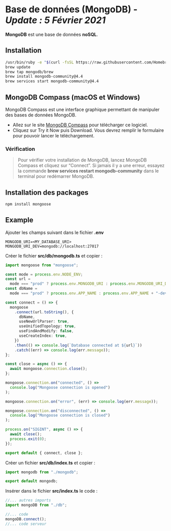 # Base de données (MongoDB) - ***Update : 5 Février 2021***

**MongoDB** est une base de données **noSQL**.

## Installation

```zsh
/usr/bin/ruby -e "$(curl -fsSL https://raw.githubusercontent.com/Homebrew/install/master/install)" # Installera le logiciel https://brew.sh/
brew update
brew tap mongodb/brew
brew install mongodb-community@4.4
brew services start mongodb-community@4.4
```

## MongoDB Compass (macOS et Windows)

MongoDB Compass est une interface graphique permettant de manipuler des bases de données MongoDB.

- Allez sur le site [MongoDB Compass](https://www.mongodb.com/products/compass) pour télécharger ce logiciel.
- Cliquez sur Try it Now puis Download. Vous devrez remplir le formulaire pour pouvoir lancer le téléchargement.

### Vérification

> Pour vérifier votre installation de MongoDB, lancez MongoDB Compass et cliquez sur “Connect”. Si jamais il y a une erreur, essayez la commande **brew services restart mongodb-community** dans le terminal pour redémarrer MongoDB.

## Installation des packages

```zsh
npm install mongoose
```

## Example

Ajouter les champs suivant dans le fichier **.env**

```
MONGODB_URI=<MY_DATABASE_URI>
MONGODB_URI_DEV=mongodb://localhost:27017
```
Créer le fichier **src/db/mongodb.ts** et copier :

```ts
import mongoose from "mongoose";

const mode = process.env.NODE_ENV;
const url =
  mode === "prod" ? process.env.MONGODB_URI : process.env.MONGODB_URI_DEV;
const dbName =
  mode === "prod" ? process.env.APP_NAME : process.env.APP_NAME + "-dev";

const connect = () => {
  mongoose
    .connect(url.toString(), {
      dbName,
      useNewUrlParser: true,
      useUnifiedTopology: true,
      useFindAndModify: false,
      useCreateIndex: true,
    })
    .then(() => console.log(`Database connected at ${url}`))
    .catch((err) => console.log(err.message));
};

const close = async () => {
  await mongoose.connection.close();
};

mongoose.connection.on("connected", () =>
  console.log("Mongoose connection is opened")
);

mongoose.connection.on("error", (err) => console.log(err.message));

mongoose.connection.on("disconnected", () =>
  console.log("Mongoose connection is closed")
);

process.on("SIGINT", async () => {
  await close();
  process.exit(0);
});

export default { connect, close };
```

Créer un fichier **src/db/index.ts** et copier :

```ts
import mongodb from "./mongodb";

export default mongodb;
```

Insérer dans le fichier **src/index.ts** le code :

```ts
//... autres imports
import mongoDB from "./db";

//... code
mongoDB.connect();
//... code serveur
```
